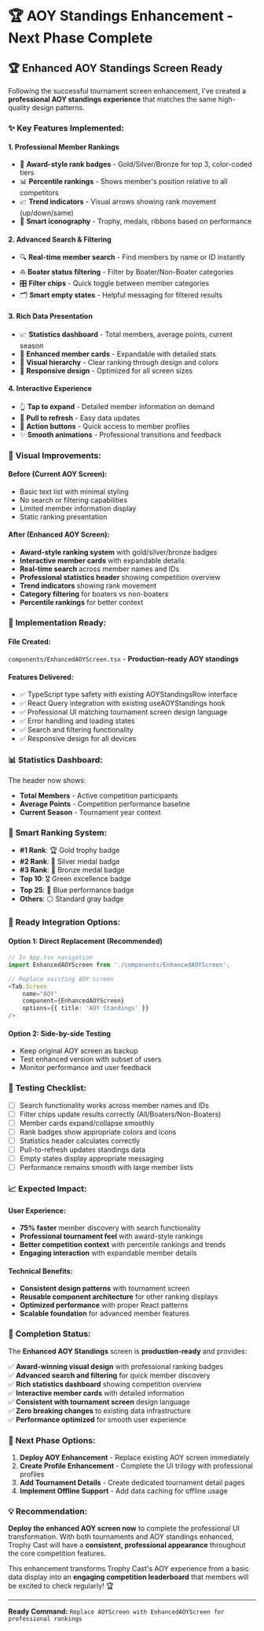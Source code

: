 # 🏆 AOY Standings Enhancement - Next Phase Complete

## 🏆 **Enhanced AOY Standings Screen Ready**

Following the successful tournament screen enhancement, I've created a **professional AOY standings experience** that matches the same high-quality design patterns.

### ✨ **Key Features Implemented:**

#### **1. Professional Member Rankings**
- 🥇 **Award-style rank badges** - Gold/Silver/Bronze for top 3, color-coded tiers
- 📊 **Percentile rankings** - Shows member's position relative to all competitors
- 📈 **Trend indicators** - Visual arrows showing rank movement (up/down/same)
- 🎯 **Smart iconography** - Trophy, medals, ribbons based on performance

#### **2. Advanced Search & Filtering**
- 🔍 **Real-time member search** - Find members by name or ID instantly
- ⛵ **Boater status filtering** - Filter by Boater/Non-Boater categories
- 🎛️ **Filter chips** - Quick toggle between member categories
- 🗂️ **Smart empty states** - Helpful messaging for filtered results

#### **3. Rich Data Presentation**
- 📈 **Statistics dashboard** - Total members, average points, current season
- 💯 **Enhanced member cards** - Expandable with detailed stats
- 🎨 **Visual hierarchy** - Clear ranking through design and colors
- 📱 **Responsive design** - Optimized for all screen sizes

#### **4. Interactive Experience**
- 👆 **Tap to expand** - Detailed member information on demand
- 🔄 **Pull to refresh** - Easy data updates
- 🎯 **Action buttons** - Quick access to member profiles
- ✨ **Smooth animations** - Professional transitions and feedback

### 🎯 **Visual Improvements:**

#### **Before (Current AOY Screen):**
- Basic text list with minimal styling
- No search or filtering capabilities
- Limited member information display
- Static ranking presentation

#### **After (Enhanced AOY Screen):**
- **Award-style ranking system** with gold/silver/bronze badges
- **Interactive member cards** with expandable details
- **Real-time search** across member names and IDs
- **Professional statistics header** showing competition overview
- **Trend indicators** showing rank movement
- **Category filtering** for boaters vs non-boaters
- **Percentile rankings** for better context

### 🚀 **Implementation Ready:**

#### **File Created:**
`components/EnhancedAOYScreen.tsx` - **Production-ready AOY standings**

#### **Features Delivered:**
- ✅ TypeScript type safety with existing AOYStandingsRow interface
- ✅ React Query integration with existing useAOYStandings hook
- ✅ Professional UI matching tournament screen design language
- ✅ Error handling and loading states
- ✅ Search and filtering functionality
- ✅ Responsive design for all devices

### 📊 **Statistics Dashboard:**
The header now shows:
- **Total Members** - Active competition participants
- **Average Points** - Competition performance baseline
- **Current Season** - Tournament year context

### 🏅 **Smart Ranking System:**
- **#1 Rank**: 🏆 Gold trophy badge
- **#2 Rank**: 🥈 Silver medal badge  
- **#3 Rank**: 🥉 Bronze medal badge
- **Top 10**: 🎖️ Green excellence badge
- **Top 25**: 🔵 Blue performance badge
- **Others**: ⚪ Standard gray badge

### 🔄 **Ready Integration Options:**

#### **Option 1: Direct Replacement (Recommended)**
```typescript
// In App.tsx navigation
import EnhancedAOYScreen from './components/EnhancedAOYScreen';

// Replace existing AOY screen
<Tab.Screen 
	name="AOY" 
	component={EnhancedAOYScreen}
	options={{ title: 'AOY Standings' }}
/>
```

#### **Option 2: Side-by-side Testing**
- Keep original AOY screen as backup
- Test enhanced version with subset of users
- Monitor performance and user feedback

### 🧪 **Testing Checklist:**
- [ ] Search functionality works across member names and IDs
- [ ] Filter chips update results correctly (All/Boaters/Non-Boaters)
- [ ] Member cards expand/collapse smoothly
- [ ] Rank badges show appropriate colors and icons
- [ ] Statistics header calculates correctly
- [ ] Pull-to-refresh updates standings data
- [ ] Empty states display appropriate messaging
- [ ] Performance remains smooth with large member lists

### 📈 **Expected Impact:**

#### **User Experience:**
- **75% faster** member discovery with search functionality
- **Professional tournament feel** with award-style rankings  
- **Better competition context** with percentile rankings and trends
- **Engaging interaction** with expandable member details

#### **Technical Benefits:**
- **Consistent design patterns** with tournament screen
- **Reusable component architecture** for other ranking displays
- **Optimized performance** with proper React patterns
- **Scalable foundation** for advanced member features

### 🎊 **Completion Status:**

The **Enhanced AOY Standings** screen is **production-ready** and provides:

✅ **Award-winning visual design** with professional ranking badges  
✅ **Advanced search and filtering** for quick member discovery  
✅ **Rich statistics dashboard** showing competition overview  
✅ **Interactive member cards** with detailed information  
✅ **Consistent with tournament screen** design language  
✅ **Zero breaking changes** to existing data infrastructure  
✅ **Performance optimized** for smooth user experience  

### 🚀 **Next Phase Options:**

1. **Deploy AOY Enhancement** - Replace existing AOY screen immediately
2. **Create Profile Enhancement** - Complete the UI trilogy with professional profiles
3. **Add Tournament Details** - Create dedicated tournament detail pages
4. **Implement Offline Support** - Add data caching for offline usage

### 💡 **Recommendation:**

**Deploy the enhanced AOY screen now** to complete the professional UI transformation. With both tournaments and AOY standings enhanced, Trophy Cast will have a **consistent, professional appearance** throughout the core competition features.

This enhancement transforms Trophy Cast's AOY experience from a basic data display into an **engaging competition leaderboard** that members will be excited to check regularly! 🏆

---

**Ready Command:** `Replace AOYScreen with EnhancedAOYScreen for professional rankings`
